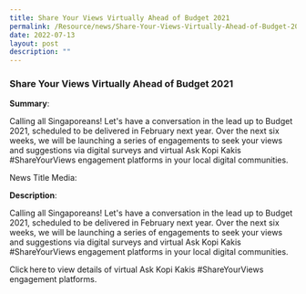 ```yaml
---
title: Share Your Views Virtually Ahead of Budget 2021
permalink: /Resource/news/Share-Your-Views-Virtually-Ahead-of-Budget-2021
date: 2022-07-13
layout: post
description: ""
---
```

### Share Your Views Virtually Ahead of Budget 2021


**Summary**: 

Calling all Singaporeans! Let's have a conversation in the lead up to Budget 2021, scheduled to be delivered in February next year. Over the next six weeks, we will be launching a series of engagements to seek your views and suggestions via digital surveys and virtual Ask Kopi Kakis #ShareYourViews engagement platforms in your local digital communities. 

News Title Media: 

 

**Description**: 

Calling all Singaporeans! Let's have a conversation in the lead up to Budget 2021, scheduled to be delivered in February next year. Over the next six weeks, we will be launching a series of engagements to seek your views and suggestions via digital surveys and virtual Ask Kopi Kakis #ShareYourViews engagement platforms in your local digital communities. 

 

Click here to view details of virtual Ask Kopi Kakis #ShareYourViews engagement platforms. 
